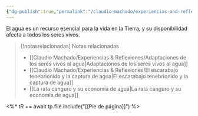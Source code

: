 ```yaml
---
{"dg-publish":true,"permalink":"/claudio-machado/experiencias-and-reflexiones/el-agua-y-la-vida/","title":"El agua y la vida","tags":["naturaleza"]}
---
```


El agua es un recurso esencial para la vida en la Tierra, y su disponibilidad afecta a todos los seres vivos. 



> [!notasrelacionadas] Notas relacionadas
> - [[Claudio Machado/Experiencias & Reflexiones/Adaptaciones de los seres vivos al agua\|Adaptaciones de los seres vivos al agua]]
> - [[Claudio Machado/Experiencias & Reflexiones/El escarabajo tenebrionido y la captura de agua\|El escarabajo tenebrionido y la captura de agua]]
> - [[La rata canguro y su economía de agua\|La rata canguro y su economía de agua]]

<%* tR += await tp.file.include("[[Pie de página]]") %>
